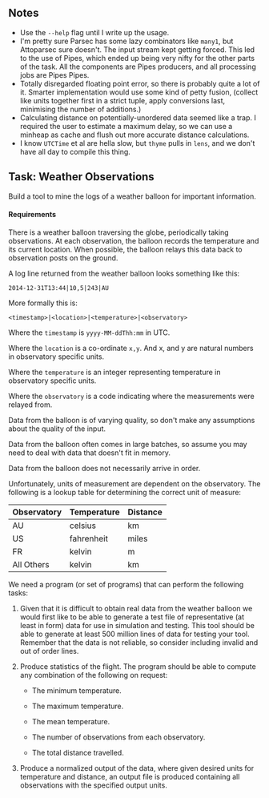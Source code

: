 Notes
-----

- Use the `--help` flag until I write up the usage.
- I'm pretty sure Parsec has some lazy combinators like `many1`, but
  Attoparsec sure doesn't. The input stream kept getting forced. This led
  to the use of Pipes, which ended up being very nifty for the other
  parts of the task. All the components are Pipes producers, and all
  processing jobs are Pipes Pipes.
- Totally disregarded floating point error, so there is probably quite
  a lot of it. Smarter implementation would use some kind of petty
  fusion, (collect like units together first in a strict tuple, apply
  conversions last, minimising the number of additions.)
- Calculating distance on potentially-unordered data seemed like a
  trap. I required the user to estimate a maximum delay, so we can use
  a minheap as cache and flush out more accurate distance
  calculations.
- I know `UTCTime` et al are hella slow, but `thyme` pulls in `lens`,
  and we don't have all day to compile this thing.


Task: Weather Observations
--------------------

Build a tool to mine the logs of a weather balloon for important
information.

#### Requirements

There is a weather balloon traversing the globe, periodically taking
observations. At each observation, the balloon records the temperature
and its current location. When possible, the balloon relays this data
back to observation posts on the ground.

A log line returned from the weather balloon looks something like this:

```
2014-12-31T13:44|10,5|243|AU
```

More formally this is:

```
<timestamp>|<location>|<temperature>|<observatory>
```

Where the `timestamp` is `yyyy-MM-ddThh:mm` in UTC.

Where the `location` is a co-ordinate `x,y`. And x, and y are natural numbers in observatory specific units.

Where the `temperature` is an integer representing temperature in observatory specific units.

Where the `observatory` is a code indicating where the measurements were relayed from.

Data from the balloon is of varying quality, so don't make any
assumptions about the quality of the input.

Data from the balloon often comes in large batches, so assume you may
need to deal with data that doesn't fit in memory.

Data from the balloon does not necessarily arrive in order.

Unfortunately, units of measurement are dependent on the
observatory. The following is a lookup table for determining the
correct unit of measure:

| Observatory | Temperature | Distance |
| ----------- | ----------- | -------- |
| AU          | celsius     | km       |
| US          | fahrenheit  | miles    |
| FR          | kelvin      | m        |
| All Others  | kelvin      | km       |

We need a program (or set of programs) that can perform the following
tasks:

 1. Given that it is difficult to obtain real data from the weather
    balloon we would first like to be able to generate a test file of
    representative (at least in form) data for use in simulation and
    testing. This tool should be able to generate at least 500 million
    lines of data for testing your tool. Remember that the data is not
    reliable, so consider including invalid and out of order lines.

 2. Produce statistics of the flight. The program should be able to
    compute any combination of the following on request:

    - The minimum temperature.

    - The maximum temperature.

    - The mean temperature.

    - The number of observations from each observatory.

    - The total distance travelled.

 3. Produce a normalized output of the data, where given desired
    units for temperature and distance, an output file is produced
    containing all observations with the specified output units.
